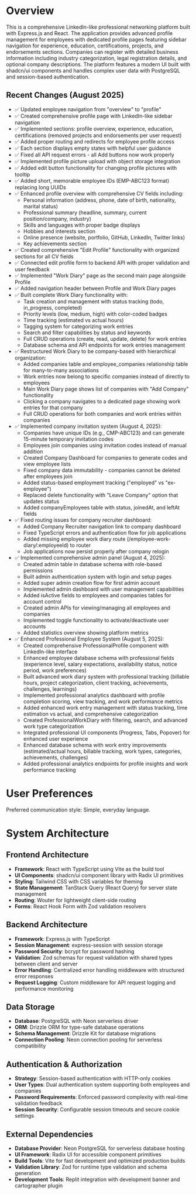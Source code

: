 # Overview

This is a comprehensive LinkedIn-like professional networking platform built with Express.js and React. The application provides advanced profile management for employees with dedicated profile pages featuring sidebar navigation for experience, education, certifications, projects, and endorsements sections. Companies can register with detailed business information including industry categorization, legal registration details, and optional company descriptions. The platform features a modern UI built with shadcn/ui components and handles complex user data with PostgreSQL and session-based authentication.

## Recent Changes (August 2025)
- ✅ Updated employee navigation from "overview" to "profile" 
- ✅ Created comprehensive profile page with LinkedIn-like sidebar navigation
- ✅ Implemented sections: profile overview, experience, education, certifications (removed projects and endorsements per user request)
- ✅ Added proper routing and redirects for employee profile access
- ✅ Each section displays empty states with helpful user guidance
- ✅ Fixed all API request errors - all Add buttons now work properly
- ✅ Implemented profile picture upload with object storage integration
- ✅ Added edit button functionality for changing profile pictures with tooltip
- ✅ Added short, memorable employee IDs (EMP-ABC123 format) replacing long UUIDs
- ✅ Enhanced profile overview with comprehensive CV fields including:
  * Personal information (address, phone, date of birth, nationality, marital status)
  * Professional summary (headline, summary, current position/company, industry)
  * Skills and languages with proper badge displays
  * Hobbies and interests section
  * Online presence (website, portfolio, GitHub, LinkedIn, Twitter links)
  * Key achievements section
- ✅ Created comprehensive "Edit Profile" functionality with organized sections for all CV fields
- ✅ Connected edit profile form to backend API with proper validation and user feedback
- ✅ Implemented "Work Diary" page as the second main page alongside Profile
- ✅ Added navigation header between Profile and Work Diary pages
- ✅ Built complete Work Diary functionality with:
  * Task creation and management with status tracking (todo, in_progress, completed)
  * Priority levels (low, medium, high) with color-coded badges
  * Time tracking (estimated vs actual hours)
  * Tagging system for categorizing work entries
  * Search and filter capabilities by status and keywords
  * Full CRUD operations (create, read, update, delete) for work entries
  * Database schema and API endpoints for work entries management
- ✅ Restructured Work Diary to be company-based with hierarchical organization:
  * Added companies table and employee_companies relationship table for many-to-many associations
  * Work entries now belong to specific companies instead of directly to employees
  * Main Work Diary page shows list of companies with "Add Company" functionality
  * Clicking a company navigates to a dedicated page showing work entries for that company
  * Full CRUD operations for both companies and work entries within companies
- ✅ Implemented company invitation system (August 4, 2025):
  * Companies have unique IDs (e.g., CMP-ABC123) and can generate 15-minute temporary invitation codes
  * Employees join companies using invitation codes instead of manual addition
  * Created Company Dashboard for companies to generate codes and view employee lists
  * Fixed company data immutability - companies cannot be deleted after employees join
  * Added status-based employment tracking ("employed" vs "ex-employee") 
  * Replaced delete functionality with "Leave Company" option that updates status
  * Added companyEmployees table with status, joinedAt, and leftAt fields
- ✅ Fixed routing issues for company recruiter dashboard:
  * Added Company Recruiter navigation link to company dashboard
  * Fixed TypeScript errors and authentication flow for job applications
  * Added missing employee work diary route (/employee-work-diary/:employeeId) to router
  * Job applications now persist properly after company relogin
- ✅ Implemented comprehensive admin panel (August 4, 2025):
  * Created admin table in database schema with role-based permissions
  * Built admin authentication system with login and setup pages
  * Added super admin creation flow for first admin account
  * Implemented admin dashboard with user management capabilities
  * Added isActive fields to employees and companies tables for account control
  * Created admin APIs for viewing/managing all employees and companies
  * Implemented toggle functionality to activate/deactivate user accounts
  * Added statistics overview showing platform metrics
- ✅ Enhanced Professional Employee System (August 5, 2025):
  * Created comprehensive ProfessionalProfile component with LinkedIn-like interface
  * Enhanced employee database schema with professional fields (experience level, salary expectations, availability status, notice period, work preferences)
  * Built advanced work diary system with professional tracking (billable hours, project categorization, client tracking, achievements, challenges, learnings)
  * Implemented professional analytics dashboard with profile completion scoring, view tracking, and work performance metrics
  * Added enhanced work entry management with status tracking, time estimation vs actual, and comprehensive categorization
  * Created ProfessionalWorkDiary with filtering, search, and advanced work type categorization
  * Integrated professional UI components (Progress, Tabs, Popover) for enhanced user experience
  * Enhanced database schema with work entry improvements (estimated/actual hours, billable tracking, work types, categories, achievements, challenges)
  * Added professional analytics endpoints for profile insights and work performance tracking

# User Preferences

Preferred communication style: Simple, everyday language.

# System Architecture

## Frontend Architecture
- **Framework**: React with TypeScript using Vite as the build tool
- **UI Components**: shadcn/ui component library with Radix UI primitives
- **Styling**: Tailwind CSS with CSS variables for theming
- **State Management**: TanStack Query (React Query) for server state management
- **Routing**: Wouter for lightweight client-side routing
- **Forms**: React Hook Form with Zod validation resolvers

## Backend Architecture
- **Framework**: Express.js with TypeScript
- **Session Management**: express-session with session storage
- **Password Security**: bcrypt for password hashing
- **Validation**: Zod schemas for request validation with shared types between client and server
- **Error Handling**: Centralized error handling middleware with structured error responses
- **Request Logging**: Custom middleware for API request logging and performance monitoring

## Data Storage
- **Database**: PostgreSQL with Neon serverless driver
- **ORM**: Drizzle ORM for type-safe database operations
- **Schema Management**: Drizzle Kit for database migrations
- **Connection Pooling**: Neon connection pooling for serverless compatibility

## Authentication & Authorization
- **Strategy**: Session-based authentication with HTTP-only cookies
- **User Types**: Dual authentication system supporting both employees and companies
- **Password Requirements**: Enforced password complexity with real-time validation feedback
- **Session Security**: Configurable session timeouts and secure cookie settings

## External Dependencies
- **Database Provider**: Neon PostgreSQL for serverless database hosting
- **UI Framework**: Radix UI for accessible component primitives
- **Build Tools**: Vite for fast development and optimized production builds
- **Validation Library**: Zod for runtime type validation and schema generation
- **Development Tools**: Replit integration with development banner and cartographer plugin